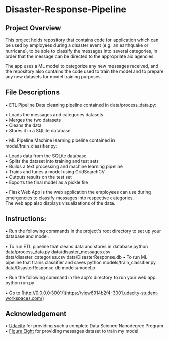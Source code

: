 # Disaster-Response-Pipeline

## Project Overview

This project holds repository that contains code for application which can be used by employees during a disaster event 
(e.g. an earthquake or hurricane), to be able to classify the messages into several categories, in order that the message can be directed 
to the appropriate aid agencies.

The app uses a ML model to categorize any new messages received, and the repository also contains the code used to train the model and to 
prepare any new datasets for model training purposes.

## File Descriptions


• ETL Pipeline Data cleaning pipeline contained in data/process_data.py:  

  • Loads the messages and categories datasets  
  • Merges the two datasets  
  • Cleans the data  
  • Stores it in a SQLite database  
  
• ML Pipeline Machine learning pipeline contained in model/train_classifier.py:  

  • Loads data from the SQLite database  
  • Splits the dataset into training and test sets    
  • Builds a text processing and machine learning pipeline   
  • Trains and tunes a model using GridSearchCV    
  • Outputs results on the test set    
  • Exports the final model as a pickle file    

• Flask Web App is the web application the employees can use during emergencies to classify messages into respective categories.  
  The web app also displays visualizations of the data.  
  
  
## Instructions:

• Run the following commands in the project's root directory to set up your database and model.  

  • To run ETL pipeline that cleans data and stores in database python data/process_data.py data/disaster_messages.csv data/disaster_categories.csv data/DisasterResponse.db
  • To run ML pipeline that trains classifier and saves python models/train_classifier.py data/DisasterResponse.db models/model.p  
  
• Run the following command in the app's directory to run your web app. python run.py  

• Go to [http://0.0.0.0:3001/](https://view6914b2f4-3001.udacity-student-workspaces.com/)  

## Acknowledgement

• [Udacity](https://eu.udacity.com/) for providing such a complete Data Science Nanodegree Program  
• [Figure Eight](https://www.figure-eight.com/) for providing messages dataset to train my model  
